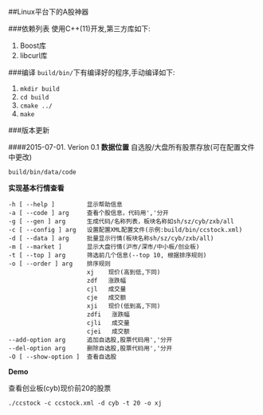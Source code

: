 ##Linux平台下的A股神器

###依赖列表
使用C++(11)开发,第三方库如下:

1. Boost库
2. libcurl库

###编译
`build/bin/`下有编译好的程序,手动编译如下:

1. `mkdir build`
2. `cd build`
3. `cmake ../`
4. `make`

###版本更新

####2015-07-01. Verion 0.1
**数据位置**
自选股/大盘所有股票存放(可在配置文件中更改)

    build/bin/data/code
**实现基本行情查看**

    -h [ --help ]         显示帮助信息
    -a [ --code ] arg     查看个股信息，代码用','分开
    -g [ --gen ] arg      生成代码/名称列表，板块名称如sh/sz/cyb/zxb/all
    -c [ --config ] arg   设置配置XML配置文件(示例:build/bin/ccstock.xml)
    -d [ --data ] arg     批量显示行情(板块名称sh/sz/cyb/zxb/all)
    -m [ --market ]       显示大盘行情(沪市/深市/中小板/创业板)
    -t [ --top ] arg      筛选前几个信息(--top 10, 根据排序规则)
    -o [ --order ] arg    排序规则
                          xj    现价(高到低,下同)
                          zdf   涨跌幅 
                          cjl   成交量
                          cje   成交额
                          xji   现价(低到高,下同)
                          zdfi   涨跌幅 
                          cjli   成交量
                          cjei   成交额
    --add-option arg      追加自选股,股票代码用','分开
    --del-option arg      删除自选股,股票代码用','分开
    -O [ --show-option ]  查看自选股

**Demo**

查看创业板(cyb)现价前20的股票

    ./ccstock -c ccstock.xml -d cyb -t 20 -o xj






